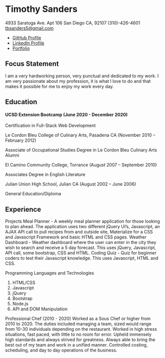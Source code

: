 # Timothy Sanders #
4933 Saratoga Ave. Apt 106
San Diego CA, 92107
(310)-426-4601
tbsanders5@gmail.com
* [GitHub Profile](https://github.com/tbsanders5)
* [LinkedIn Profile](https://www.linkedin.com/in/timothy-sanders-540b6656/)
* [Portfolio](https://tbsanders5.github.io/responsiveportfolio/)

## Focus Statement ##
I am a very hardworking person, very punctual and dedicated to my work. I am very passionate about my
profession, it is what I love to do and that makes it possible for me to enjoy my work every day.


## Education ##
#### UCSD Extension Bootcamp                                                         (June 2020 - December 2020) ####

Certification in Full-Stack Web Development 

Le Cordon Bleu College of Culinary Arts, Pasadena CA                           (November 2010 – February 2012)

Associate of Occupational Studies Degree in Le Cordon Bleu Culinary Arts
Alumni

El Camino Community College, Torrance                                           (August 2007 – September 2010)

Associates Degree in English Literature

Julian Union High School, Julian CA                                               (August 2002 – June 2006)

General Education/Diploma

## Experience ##

Projects
Meal Planner - A weekly meal planner application for those looking to plan ahead. The application uses two different jQuery UI’s, Javascript, an AJAX API call to pull recipes from and outside site, Materialize for a CSS and Javascript Framework and basic HTML and CSS pages. 
Weather Dashboard - Weather dashboard where the user can enter in the city they wish to search and receive a 5 day forecast. This uses jQuery, Javascript, API call, some bootstrap, CSS and HTML.
Coding Quiz - Quiz for beginner coders to test their Javascript knowledge. This uses Javascript, HTML and CSS.

Programming Languages and Technologies
1. HTML/CSS
1. Javascript
1. jQuery
1. Bootstrap
1. Node.js
1. API and DOM Manipulation

Professional Chef                                                                         (2010 - 2020)
Worked as a Sous Chef or higher from 2010 to 2020. The duties included managing a team, sized would range from 10-30 individuals depending on the restaurant. Worked in high stress situations, fast paced, with little to no room for error. Upheld immensely high standards and always strived for greatness. Always able to bring the best out of my team and work in a unified manner. Controlled costing, scheduling, and day to day operations of the business. 


